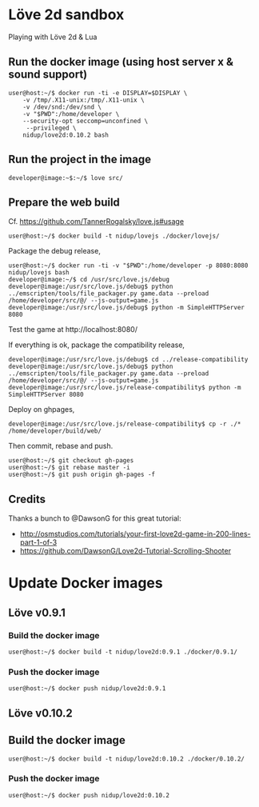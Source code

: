 # Löve 2d sandbox

Playing with Löve 2d & Lua

## Run the docker image (using host server x & sound support)

```
user@host:~/$ docker run -ti -e DISPLAY=$DISPLAY \
    -v /tmp/.X11-unix:/tmp/.X11-unix \
    -v /dev/snd:/dev/snd \
    -v "$PWD":/home/developer \
    --security-opt seccomp=unconfined \
     --privileged \
    nidup/love2d:0.10.2 bash
```

## Run the project in the image

```
developer@image:~$:~/$ love src/
```

## Prepare the web build

Cf. https://github.com/TannerRogalsky/love.js#usage

```
user@host:~/$ docker build -t nidup/lovejs ./docker/lovejs/
```

Package the debug release,

```
user@host:~/$ docker run -ti -v "$PWD":/home/developer -p 8080:8080 nidup/lovejs bash
developer@image:~/$ cd /usr/src/love.js/debug
developer@image:/usr/src/love.js/debug$ python ../emscripten/tools/file_packager.py game.data --preload /home/developer/src/@/ --js-output=game.js
developer@image:/usr/src/love.js/debug$ python -m SimpleHTTPServer 8080
```

Test the game at http://localhost:8080/

If everything is ok, package the compatibility release,

```
developer@image:/usr/src/love.js/debug$ cd ../release-compatibility
developer@image:/usr/src/love.js/debug$ python ../emscripten/tools/file_packager.py game.data --preload /home/developer/src/@/ --js-output=game.js
developer@image:/usr/src/love.js/release-compatibility$ python -m SimpleHTTPServer 8080
```

Deploy on ghpages,

```
developer@image:/usr/src/love.js/release-compatibility$ cp -r ./* /home/developer/build/web/
```

Then commit, rebase and push.

```
user@host:~/$ git checkout gh-pages
user@host:~/$ git rebase master -i
user@host:~/$ git push origin gh-pages -f
```

## Credits

Thanks a bunch to @DawsonG for this great tutorial:
 - http://osmstudios.com/tutorials/your-first-love2d-game-in-200-lines-part-1-of-3
 - https://github.com/DawsonG/Love2d-Tutorial-Scrolling-Shooter

# Update Docker images

## Löve v0.9.1

### Build the docker image

```
user@host:~/$ docker build -t nidup/love2d:0.9.1 ./docker/0.9.1/
```

### Push the docker image

```
user@host:~/$ docker push nidup/love2d:0.9.1
```

## Löve v0.10.2

## Build the docker image

```
user@host:~/$ docker build -t nidup/love2d:0.10.2 ./docker/0.10.2/
```

### Push the docker image

```
user@host:~/$ docker push nidup/love2d:0.10.2
```
